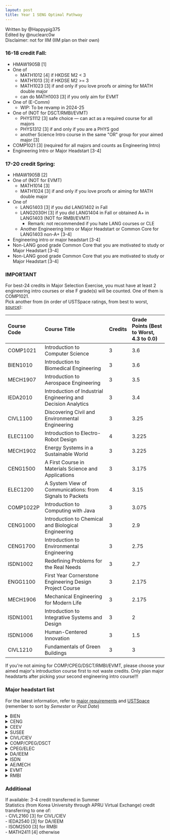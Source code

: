 ```yaml
---
layout: post
title: Year 1 SENG Optimal Pathway
---
```


Written by @Happypig375\
Edited by @nuclearc0w\
Disclaimer: not for IIM (IIM plan on their own)  

### 16-18 credit Fall:

- HMAW1905B \[1\]
- One of
  - MATH1012 \[4\] if HKDSE M2 < 3
  - MATH1013 \[3\] if HKDSE M2 >= 3
  - MATH1023 \[3\] if and only if you love proofs or aiming for MATH double major
  - can do MATH1003 \[3\] if you only aim for EVMT
- One of (E-Comm)
  - WIP: To be revamp in 2024-25
- One of (NOT for DSCT/RMBI/EVMT)
  - PHYS1112 \[3\] safe choice — can act as a required course for all majors
  - PHYS1312 \[3\] if and only if you are a PHYS god
  - another Science Intro course in the same "OR" group for your aimed major \[3\]
- COMP1021 \[3\] (required for all majors and counts as Engineering Intro)
- Engineering Intro or Major Headstart \[3-4\]

### 17-20 credit Spring:

- HMAW1905B \[2\]
- One of (NOT for EVMT)
  - MATH1014 \[3\]
  - MATH1024 \[3\] if and only if you love proofs or aiming for MATH double major
- One of
  - LANG1403 \[3\] if you did LANG1402 in Fall
  - LANG2030H \[3\] if you did LANG1404 in Fall or obtained A+ in LANG1403 (NOT for RMBI/EVMT)
    - Remark: not recommended if you hate LANG courses or CLE
  - Another Engineering Intro or Major Headstart or Common Core for LANG1403 non-A+ \[3-4\]
- Engineering intro or major headstart \[3-4\]
- Non-LANG good grade Common Core that you are motivated to study or Major Headstart \[3-4\]
- Non-LANG good grade Common Core that you are motivated to study or Major Headstart \[3-4\]
  
### IMPORTANT

For best-24 credits in Major Selection Exercise, you must have at least 2 engineering intro courses or else F grade(s) will be counted. One of them is COMP1021.  
Pick another from (in order of USTSpace ratings, from best to worst, [source](https://hkustconnect-my.sharepoint.com/:x:/g/personal/yhchowai_connect_ust_hk/EZnw7RyVRNNJksiyekxhmBcBjH6Sp_usdKIyvmLyuPetZg?e=lajVoi)):  

Course Code | Course Title | Credits | Grade Points (Best to Worst, 4.3 to 0.0)
:---------- | :----------- | :------ | :---------------------------------------
COMP1021    | Introduction to Computer Science                              | 3 | 3.6
BIEN1010    | Introduction to Biomedical Engineering                        | 3 | 3.6
MECH1907    | Introduction to Aerospace Engineering                         | 3 | 3.5
IEDA2010    | Introduction of Industrial Engineering and Decision Analytics | 3 | 3.4
CIVL1100    | Discovering Civil and Environmental Engineering               | 3 | 3.25
ELEC1100    | Introduction to Electro-Robot Design                          | 4 | 3.225
MECH1902    | Energy Systems in a Sustainable World                         | 3 | 3.225
CENG1500    | A First Course in Materials Science and Applications          | 3 | 3.175
ELEC1200    | A System View of Communications: from Signals to Packets      | 4 | 3.15
COMP1022P   | Introduction to Computing with Java                           | 3 | 3.075
CENG1000    | Introduction to Chemical and Biological Engineering           | 3 | 2.9
CENG1700    | Introduction to Environmental Engineering                     | 3 | 2.75
ISDN1002    | Redefining Problems for the Real Needs                        | 3 | 2.7
ENGG1100    | First Year Cornerstone Engineering Design Project Course      | 3 | 2.175
MECH1906    | Mechanical Engineering for Modern Life                        | 3 | 2.175
ISDN1001    | Introduction to Integrative Systems and Design                | 3 | 2
ISDN1006    | Human-Centered Innovation                                     | 3 | 1.5
CIVL1210    | Fundamentals of Green Buildings                               | 3 | 3

If you're not aiming for COMP/CPEG/DSCT/RMBI/EVMT, please choose your aimed major's introduction course first to not waste credits. Only plan major headstarts after picking your second engineering intro course!!!

### Major headstart list

For the latest information, refer to [major requirements](https://prog-crs.hkust.edu.hk/ugprog) and [USTSpace](https://ust.space/) (remember to sort by _Semester_ or _Post Date_)  

<link rel="stylesheet" href="/details_triangle.css">

<details markdown="1">
<summary>BIEN</summary>

- [BIEN1010](https://ust.space/review/BIEN1010) (Spring) \[3\] > [CENG1000](https://ust.space/review/CENG1000) (Fall) \[3\]
- [CHEM1020](https://ust.space/review/CHEM1020) \[3\] + CHEM1050 \[1\]
- [LIFS1901](https://ust.space/review/LIFS1901) \[3\] (if DSE Biology < 3)
- [BIEN2410](https://ust.space/review/BIEN2410) (Spring) \[3\] (if DSE Biology >= 3 or LIFS1901 in Fall)
- [CENG2220](https://ust.space/review/CENG2220) (Spring) \[3\]

</details>

<details markdown="1">
<summary>CENG</summary>

- [BIEN1010](https://ust.space/review/BIEN1010) (Spring) \[3\] > CENG1600 (Fall) \[3\] > CENG1700 (Fall) \[3\]
- [CENG1500](https://ust.space/review/CENG1500) (Spring) \[3\] > [CENG1000](https://ust.space/review/CENG1000) (Fall) \[3\]
- [CHEM1020](https://ust.space/review/CHEM1020) \[3\]
- [CENG2220](https://ust.space/review/CENG2220) (Spring) \[3\]

</details>

<details markdown="1">
<summary>CEEV</summary>

- [CENG1700](https://ust.space/review/CENG1700) (Fall) \[3\]
- [CENG1500](https://ust.space/review/CENG1500) (Spring) \[3\] > [CENG1000](https://ust.space/review/CENG1000) (Fall) \[3\]
- [CHEM1020](https://ust.space/review/CHEM1020) \[3\]
- [CENG2220](https://ust.space/review/CENG2220) (Spring) \[3\]

</details>

<details markdown="1">
<summary>SUSEE</summary>

- [MECH1902](https://ust.space/review/MECH1902) (Fall) \[3\] > [CENG1700](https://ust.space/review/CENG1700) (Fall) \[3\] = [SUST1000](https://ust.space/review/SUST1000) \[3\]
- ENEG3110 (Fall) \[3\]
- [CHEM1020](https://ust.space/review/CHEM1020) \[3\]

</details>

<details markdown="1">
<summary>CIVL/CIEV</summary>

- [CIVL1100](https://ust.space/review/CIVL1100) \[3\]
- [CIVL2110](https://ust.space/review/CIVL2110) (Spring) \[3\]
- [CHEM1020](https://ust.space/review/CHEM1020) \[3\]

</details>

<details markdown="1">
<summary>COMP/CPEG/DSCT</summary>

Remark: You can access COMP course pages with <https://course.cse.ust.hk/\[insert_course_code\>] **even if you're not enrolled in it**

- [COMP2011](https://ust.space/review/COMP2011) (Spring unless COMP1021/COMP1022P transferred) \[4\]
  - Remark: Recommend to take COMP1029C (P/F) in Winter or Backup all data from COMP2011 Course Site to familiarise yourself with C++ Syntax
- [COMP2211](https://ust.space/review/COMP2211) as elective (Spring, unless COMP1021/COMP1022P transferred) \[3\]
- one of
  - [COMP2711](https://ust.space/review/COMP2711) \[4\]
  - [COMP2711H](https://ust.space/review/COMP2711H) \[4\] if you can meet the prerequisite
  - Remark: WIP

</details>

<details markdown="1">
<summary>CPEG/ELEC</summary>

- [ELEC1100](https://ust.space/review/ELEC1100) \[4\]
- [ELEC1200](https://ust.space/review/ELEC1200) (Spring) for ELEC only \[4\]
- one of
  - [PHYS1114](https://ust.space/review/PHYS1114) \[3\]
  - [PHYS1314](https://ust.space/review/PHYS1314) \[3\] (if and only if you are a PHYS god)

</details>

<details markdown="1">
<summary>DA/IEEM</summary>

- one of
  - [ECON2103](https://ust.space/review/ECON2103) \[3\] (if HKDSE Economics < 3)
  - [ECON2113](https://ust.space/review/ECON2113) \[3\] (if HKDSE Economics >= 3)
- [IEDA3230](https://ust.space/review/IEDA3230) (Spring) \[3\]
- [IEDA3300](https://ust.space/review/IEDA3300) (if available, Spring) \[3\]

</details>

<details markdown="1">
<summary>ISDN</summary>

Remark: don't expect good grades in ISDN, and grades won't matter for getting into it since the major is _project-based_

- [ISDN1001](https://ust.space/review/ISDN1001) (Fall) \[3\]
- [ISDN1002](https://ust.space/review/ISDN1002) (Fall) \[3\]
- [ISDN1006](https://ust.space/review/ISDN1006) (Spring) \[3\]
- [ISDN2300](https://ust.space/review/ISDN2300) (Fall) \[3\]
- [ISDN2601](https://ust.space/review/ISDN2601) (Fall) \[3\]
- [ISDN2602](https://ust.space/review/ISDN2602) (when available) \[3\]
- [ISDN2603](https://ust.space/review/ISDN2603) (Fall) \[3\]

</details>

<details markdown="1">
<summary>AE/MECH</summary>

- one of
  - [CHEM1008](https://ust.space/review/CHEM1008) \[3\]
  - [CHEM1020](https://ust.space/review/CHEM1020) \[3\]
  - [LIFS1901](https://ust.space/review/LIFS1901) \[3\]
  - [PHYS1101](https://ust.space/review/PHYS1101) \[4\]
- [MECH1907](https://ust.space/review/MECH1907) (Fall) \[3\]
- [MECH2410](https://ust.space/review/MECH2410) (Spring) \[3\]

</details>

<details markdown="1">
<summary>EVMT</summary>

- [ENVR1170](https://ust.space/review/ENVR1170) (Spring) \[3\]
- [ENVR2010](https://ust.space/review/ENVR2010) (Fall) \[3\]
- [ENVR3310](https://ust.space/review/ENVR3310) (Spring) \[3\]
- [ENVR3420](https://ust.space/review/ENVR3420) (Fall) \[3\]

</details>

<details markdown="1">
<summary>RMBI</summary>

- [ACCT2010](https://ust.space/review/ACCT2010) \[3\]
- one of
  - [ECON2103](https://ust.space/review/ECON2103) \[3\] (if HKDSE Economics < 3)
  - [ECON2113](https://ust.space/review/ECON2113) \[3\] (if HKDSE Economics >= 3)
- [ECON2123](https://ust.space/review/ECON2123) \[3\]
- [FINA2303](https://ust.space/review/FINA2303) \[3\]
- [ISOM2010](https://ust.space/review/ISOM2010) \[3\]
- [ISOM2700](https://ust.space/review/ISOM2700) \[3\]
- [MGMT2010](https://ust.space/review/MGMT2010) \[2\]
- [MGMT2130](https://ust.space/review/MGMT2130) \[2\]

</details>

### Additional

If available: 3-4 credit transferred in Summer \
Statistics (from Korea University through APRU Virtual Exchange) credit transferring to one of: \
    - CIVL2160 \[3\] for CIVL/CIEV \
    - IEDA2540 \[3\] for DA/IEEM \
    - ISOM2500 \[3\] for RMBI \
    - MATH2411 \[4\] otherwise
